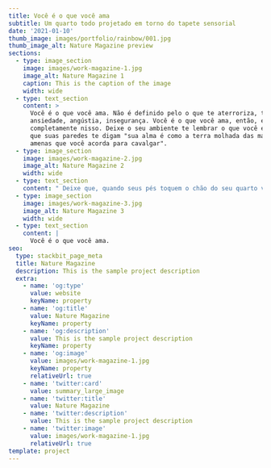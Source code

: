 ```yaml
---
title: Você é o que você ama
subtitle: Um quarto todo projetado em torno do tapete sensorial
date: '2021-01-10'
thumb_image: images/portfolio/rainbow/001.jpg
thumb_image_alt: Nature Magazine preview
sections:
  - type: image_section
    image: images/work-magazine-1.jpg
    image_alt: Nature Magazine 1
    caption: This is the caption of the image
    width: wide
  - type: text_section
    content: >
      Você é o que você ama. Não é definido pelo o que te aterroriza, te causa
      ansiedade, angústia, insegurança. Você é o que você ama, então, envolva-se
      completamente nisso. Deixe o seu ambiente te lembrar o que você é. Deixe
      que suas paredes te digam "sua alma é como a terra molhada das manhãs
      amenas que você acorda para cavalgar".
  - type: image_section
    image: images/work-magazine-2.jpg
    image_alt: Nature Magazine 2
    width: wide
  - type: text_section
    content: " Deixe que, quando seus pés toquem o chão do seu quarto você escute \"você é tolerante e meigo com todos\".\_ Você é complexo, irregular, descontínuo, doce e quente como a madeira. Você escreve poesia no celular andando de um lado pro outro porque sua mente é inquieta e veloz, ao mesmo tempo que delicada e colorida como um arco iris em tons pasteis.\_Quando entrarem no seu quarto, que sua essência esteja lá, viva, para acolher quem quer que seja.\n"
  - type: image_section
    image: images/work-magazine-3.jpg
    image_alt: Nature Magazine 3
    width: wide
  - type: text_section
    content: |
      Você é o que você ama.
seo:
  type: stackbit_page_meta
  title: Nature Magazine
  description: This is the sample project description
  extra:
    - name: 'og:type'
      value: website
      keyName: property
    - name: 'og:title'
      value: Nature Magazine
      keyName: property
    - name: 'og:description'
      value: This is the sample project description
      keyName: property
    - name: 'og:image'
      value: images/work-magazine-1.jpg
      keyName: property
      relativeUrl: true
    - name: 'twitter:card'
      value: summary_large_image
    - name: 'twitter:title'
      value: Nature Magazine
    - name: 'twitter:description'
      value: This is the sample project description
    - name: 'twitter:image'
      value: images/work-magazine-1.jpg
      relativeUrl: true
template: project
---
```

